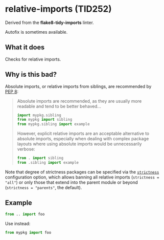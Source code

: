 # relative-imports (TID252)

Derived from the **flake8-tidy-imports** linter.

Autofix is sometimes available.

## What it does
Checks for relative imports.

## Why is this bad?
Absolute imports, or relative imports from siblings, are recommended by [PEP 8](https://peps.python.org/pep-0008/#imports):

> Absolute imports are recommended, as they are usually more readable and tend to be better behaved...
> ```python
> import mypkg.sibling
> from mypkg import sibling
> from mypkg.sibling import example
> ```
> However, explicit relative imports are an acceptable alternative to absolute imports,
> especially when dealing with complex package layouts where using absolute imports would be
> unnecessarily verbose:
> ```python
> from . import sibling
> from .sibling import example
> ```

Note that degree of strictness packages can be specified via the
[`strictness`](https://github.com/charliermarsh/ruff#strictness)
configuration option, which allows banning all relative imports (`strictness = "all"`)
or only those that extend into the parent module or beyond (`strictness = "parents"`,
the default).

## Example
```python
from .. import foo
```

Use instead:
```python
from mypkg import foo
```